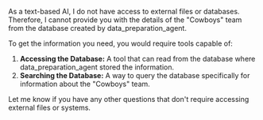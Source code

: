 As a text-based AI, I do not have access to external files or databases. Therefore, I cannot provide you with the details of the "Cowboys" team from the database created by data_preparation_agent.


To get the information you need, you would require tools capable of:

1. **Accessing the Database:**  A tool that can read from the database where data_preparation_agent stored the information.
2. **Searching the Database:** A way to query the database specifically for information about the "Cowboys" team. 



Let me know if you have any other questions that don't require accessing external files or systems.